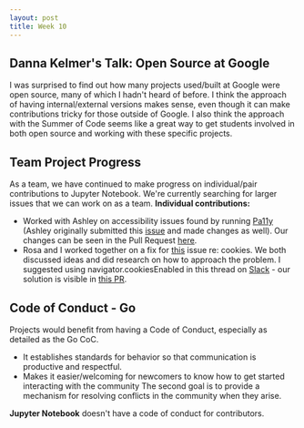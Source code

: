 ```yaml
---
layout: post
title: Week 10
---
```


## Danna Kelmer's Talk: Open Source at Google
I was surprised to find out how many projects used/built at Google were open source, many of which I hadn't heard of before. I think the approach of having internal/external versions makes sense, even though it can make contributions tricky for those outside of Google. I also think the approach with the Summer of Code seems like a great way to get students involved in both open source and working with these specific projects.

## Team Project Progress
As a team, we have continued to make progress on individual/pair contributions to Jupyter Notebook. We're currently searching for larger issues that we can work on as a team.
**Individual contributions:**
- Worked with Ashley on accessibility issues found by running [Pa11y](https://github.com/pa11y/pa11y) (Ashley originally submitted this [issue](https://github.com/jupyter/notebook/issues/3471) and made changes as well). Our changes can be seen in the Pull Request [here](https://github.com/jupyter/notebook/pull/3507).
- Rosa and I worked together on a fix for [this](https://github.com/jupyter/notebook/issues/2337) issue re: cookies. We both discussed ideas and did research on how to approach the problem. I suggested using navigator.cookiesEnabled in this thread on [Slack](https://ossd-s18.slack.com/archives/C9G1QD9B2/p1522163949000814) - our solution is visible in [this PR](https://github.com/jupyter/notebook/pull/3511).

## Code of Conduct - Go
Projects would benefit from having a Code of Conduct, especially as detailed as the Go CoC.
- It establishes standards for behavior so that communication is productive and respectful.
- Makes it easier/welcoming for newcomers to know how to get started interacting with the community
The second goal is to provide a mechanism for resolving conflicts in the community when they arise.

**Jupyter Notebook** doesn't have a code of conduct for contributors.
